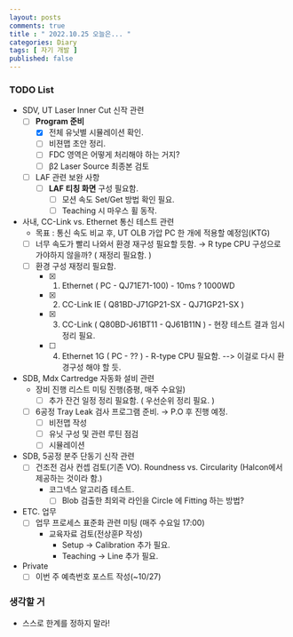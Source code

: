 ```yaml
---
layout: posts
comments: true
title : " 2022.10.25 오늘은... "
categories: Diary
tags: [ 자기 개발 ]
published: false
---
```


### TODO List

- SDV, UT Laser Inner Cut 신작 관련
  - [ ] **Program 준비**
    - [x] 전체 유닛별 시뮬레이션 확인.
    - [ ] 비젼맵 초안 정리.
    - [ ] FDC 영역은 어떻게 처리해야 하는 거지?
    - [ ] β2 Laser Source 최종본 검토
  - [ ] LAF 관련 보완 사항
    - [ ] **LAF 티칭 화면** 구성 필요함.
      - [ ] 모션 속도 Set/Get 방법 확인 필요.
      - [ ] Teaching 시 마우스 휠 동작.

- 사내, CC-Link vs. Ethernet 통신 테스트 관련
  - 목표 : 통신 속도 비교 후, UT OLB 가압 PC 한 개에 적용할 예정임(KTG)
  - [ ] 너무 속도가 빨리 나와서 환경 재구성 필요할 듯함. → R type CPU 구성으로 가야하지 않을까? ( 재정리 필요함. )
  - [ ] 환경 구성 재정리 필요함.
    - [x] 1. Ethernet ( PC - QJ71E71-100) - 10ms ? 1000WD
    - [x] 2. CC-Link IE ( Q81BD-J71GP21-SX - QJ71GP21-SX )
    - [x] 3. CC-Link ( Q80BD-J61BT11 - QJ61B11N ) - 현장 테스트 결과 임시 정리 필요.
    - [ ] 4. Ethernet 1G ( PC - ?? ) - R-type CPU 필요함.  --> 이걸로 다시 환경구성 해야 할 듯.

- SDB, Mdx Cartredge 자동화 설비 관련
  - 장비 진행 리스트 미팅 진행(증평, 매주 수요일)
    - [ ] 추가 잔건 일정 정리 필요함. ( 우선순위 정리 필요. )
  - [ ] 6공정 Tray Leak 검사 프로그램 준비. → P.O 후 진행 예정.
    - [ ] 비전맵 작성
    - [ ] 유닛 구성 및 관련 루틴 점검
    - [ ] 시뮬레이션

- SDB, 5공정 분주 단동기 신작 관련
  - [ ] 건조전 검사 컨셉 검토(기존 VO). Roundness vs. Circularity (Halcon에서 제공하는 것이라 함.)
    - 코그넥스 알고리즘 테스트.
      - [ ] Blob 검출한 최외곽 라인을 Circle 에 Fitting 하는 방법?

- ETC. 업무
  - [ ] 업무 프로세스 표준화 관련 미팅 (매주 수요일 17:00)
    - 교육자료 검토(전상훈P 작성)
      - Setup -> Calibration 추가 필요.
      - Teaching -> Line 추가 필요.

- Private
  - [ ] 이번 주 예측번호 포스트 작성(~10/27)

### 생각할 거

- 스스로 한계를 정하지 말라!
